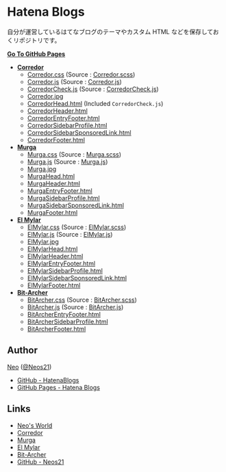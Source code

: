 # Hatena Blogs

自分が運営しているはてなブログのテーマやカスタム HTML などを保存しておくリポジトリです。

__[Go To GitHub Pages](https://neos21.github.io/HatenaBlogs/)__

- __[Corredor](http://neos21.hatenablog.com/)__
  - [Corredor.css](https://neos21.github.io/HatenaBlogs/dist/styles/Corredor.css) (Source : [Corredor.scss](https://neos21.github.io/HatenaBlogs/src/styles/Corredor.scss))
  - [Corredor.js](https://neos21.github.io/HatenaBlogs/dist/scripts/Corredor.js) (Source : [Corredor.js](https://neos21.github.io/HatenaBlogs/src/scripts/Corredor.js))
  - [CorredorCheck.js](https://neos21.github.io/HatenaBlogs/dist/scripts/CorredorCheck.js) (Source : [CorredorCheck.js](https://neos21.github.io/HatenaBlogs/src/scripts/Corredor.js))
  - [Corredor.jpg](https://neos21.github.io/HatenaBlogs/src/images/Corredor.jpg)
  - [CorredorHead.html](https://neos21.github.io/HatenaBlogs/src/html/CorredorHead.html) (Included `CorredorCheck.js`)
  - [CorredorHeader.html](https://neos21.github.io/HatenaBlogs/src/html/CorredorHeader.html)
  - [CorredorEntryFooter.html](https://neos21.github.io/HatenaBlogs/src/html/CorredorEntryFooter.html)
  - [CorredorSidebarProfile.html](https://neos21.github.io/HatenaBlogs/src/html/CorredorSidebarProfile.html)
  - [CorredorSidebarSponsoredLink.html](https://neos21.github.io/HatenaBlogs/src/html/CorredorSidebarSponsoredLink.html)
  - [CorredorFooter.html](https://neos21.github.io/HatenaBlogs/src/html/CorredorFooter.html)
- __[Murga](http://neos21.hatenablog.jp/)__
  - [Murga.css](https://neos21.github.io/HatenaBlogs/dist/styles/Murga.css) (Source : [Murga.scss](https://neos21.github.io/HatenaBlogs/src/styles/Murga.scss))
  - [Murga.js](https://neos21.github.io/HatenaBlogs/dist/scripts/Murga.js) (Source : [Murga.js](https://neos21.github.io/HatenaBlogs/src/scripts/Murga.js))
  - [Murga.jpg](https://neos21.github.io/HatenaBlogs/src/images/Murga.jpg)
  - [MurgaHead.html](https://neos21.github.io/HatenaBlogs/src/html/MurgaHead.html)
  - [MurgaHeader.html](https://neos21.github.io/HatenaBlogs/src/html/MurgaHeader.html)
  - [MurgaEntryFooter.html](https://neos21.github.io/HatenaBlogs/src/html/MurgaEntryFooter.html)
  - [MurgaSidebarProfile.html](https://neos21.github.io/HatenaBlogs/src/html/MurgaSidebarProfile.html)
  - [MurgaSidebarSponsoredLink.html](https://neos21.github.io/HatenaBlogs/src/html/MurgaSidebarSponsoredLink.html)
  - [MurgaFooter.html](https://neos21.github.io/HatenaBlogs/src/html/MurgaFooter.html)
- __[El Mylar](http://neos21.hateblo.jp/)__
  - [ElMylar.css](https://neos21.github.io/HatenaBlogs/dist/styles/ElMylar.css) (Source : [ElMylar.scss](https://neos21.github.io/HatenaBlogs/src/styles/ElMylar.scss))
  - [ElMylar.js](https://neos21.github.io/HatenaBlogs/dist/scripts/ElMylar.js) (Source : [ElMylar.js](https://neos21.github.io/HatenaBlogs/src/scripts/ElMylar.js))
  - [ElMylar.jpg](https://neos21.github.io/HatenaBlogs/src/images/ElMylar.jpg)
  - [ElMylarHead.html](https://neos21.github.io/HatenaBlogs/src/html/ElMylarHead.html)
  - [ElMylarHeader.html](https://neos21.github.io/HatenaBlogs/src/html/ElMylarHeader.html)
  - [ElMylarEntryFooter.html](https://neos21.github.io/HatenaBlogs/src/html/ElMylarEntryFooter.html)
  - [ElMylarSidebarProfile.html](https://neos21.github.io/HatenaBlogs/src/html/ElMylarSidebarProfile.html)
  - [ElMylarSidebarSponsoredLink.html](https://neos21.github.io/HatenaBlogs/src/html/ElMylarSidebarSponsoredLink.html)
  - [ElMylarFooter.html](https://neos21.github.io/HatenaBlogs/src/html/ElMylarFooter.html)
- __[Bit-Archer](http://bit-archer.hatenablog.com/)__
  - [BitArcher.css](https://neos21.github.io/HatenaBlogs/dist/styles/BitArcher.css) (Source : [BitArcher.scss](https://neos21.github.io/HatenaBlogs/src/styles/BitArcher.scss))
  - [BitArcher.js](https://neos21.github.io/HatenaBlogs/dist/scripts/BitArcher.js) (Source : [BitArcher.js](https://neos21.github.io/HatenaBlogs/src/scripts/BitArcher.js))
  - [BitArcherEntryFooter.html](https://neos21.github.io/HatenaBlogs/src/html/BitArcherEntryFooter.html)
  - [BitArcherSidebarProfile.html](https://neos21.github.io/HatenaBlogs/src/html/BitArcherSidebarProfile.html)
  - [BitArcherFooter.html](https://neos21.github.io/HatenaBlogs/src/html/BitArcherFooter.html)


## Author

[Neo](http://neo.s21.xrea.com/) ([@Neos21](https://twitter.com/Neos21))

- [GitHub - HatenaBlogs](https://github.com/Neos21/HatenaBlogs)
- [GitHub Pages - Hatena Blogs](https://neos21.github.io/HatenaBlogs/)


## Links

- [Neo's World](http://neo.s21.xrea.com/)
- [Corredor](http://neos21.hatenablog.com/)
- [Murga](http://neos21.hatenablog.jp/)
- [El Mylar](http://neos21.hateblo.jp/)
- [Bit-Archer](http://bit-archer.hatenablog.com/)
- [GitHub - Neos21](https://github.com/Neos21/)
